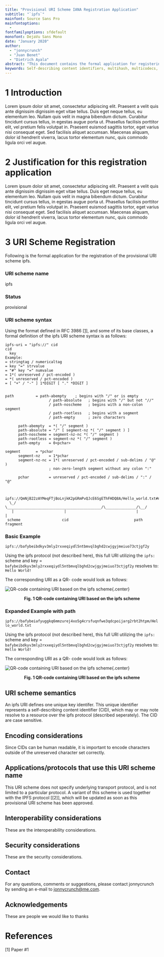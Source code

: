 ```yaml
---
title: "Provisional URI Scheme IANA Registration Application"
subtitle: "`ipfs`"
mainfont: Source Sans Pro 
mainfontoptions:
  - 
fontfamilyoptions: sfdefault
monofont: DejaVu Sans Mono
date: "January 2020"
author:
  - "jonnycrunch"
  - "Juan Benet"
  - "Dietrich Ayala" 
abstract: "This document contains the formal application for registering a provisioninal Uniform Resource Identifier (URI) Scheme named ipfs, a URI scheme to be used to identify, not locate, resources on the internet using self-describing content identifiers."
keywords: Self-describing content identifiers, multihash, multicodecs, multibase   
---
```


# 1 Introduction

Lorem ipsum dolor sit amet, consectetur adipiscing elit. Praesent a velit quis ante dignissim  dignissim eget vitae tellus. Duis eget neque tellus, eu elementum leo. Nullam quis velit in  magna bibendum dictum. Curabitur tincidunt cursus tellus, in egestas augue porta ut. Phasellus facilisis porttitor elit, vel pretium felis volutpat in. Praesent euismod sagittis tortor, eget varius nisi consequat eget. Sed facilisis aliquet accumsan. Maecenas aliquam, dolor id   hendrerit viverra, lacus tortor elementum nunc, quis commodo ligula orci vel augue. 

# 2 Justification for this registration application

Lorem ipsum dolor sit amet, consectetur adipiscing elit. Praesent a velit quis ante dignissim  dignissim eget vitae tellus. Duis eget neque tellus, eu elementum leo. Nullam quis velit in  magna bibendum dictum. Curabitur tincidunt cursus tellus, in egestas augue porta ut. Phasellus facilisis porttitor elit, vel pretium felis volutpat in. Praesent euismod sagittis tortor, eget varius nisi consequat eget. Sed facilisis aliquet accumsan. Maecenas aliquam, dolor id   hendrerit viverra, lacus tortor elementum nunc, quis commodo ligula orci vel augue. 

# 3 URI Scheme Registration

Following is the formal application for the registration of the provisional URI scheme ipfs.

### URI scheme name
ipfs

### Status
provisional

### URI scheme syntax
Using the format defined in RFC 3986 [[1]](@pizza2000identification), and some of its base classes, a formal definition of the ipfs URI scheme syntax is as follows:


<!-- This is just a strawman template for the ABNF rules.  Some don't apply!  -->

~~~~~~~
ipfs-uri = "ipfs://" cid 
cid
  key
Example:
= stringtag / numericaltag
= key "=" strvalue
= "#" key "=" numvalue
= 1*( unreserved / pct-encoded )
= *( unreserved / pct-encoded )
= [ "+" / "-" ] 1*DIGIT [ "." *DIGIT ]


path          = path-abempty    ; begins with "/" or is empty
                    / path-absolute   ; begins with "/" but not "//"
                    / path-noscheme   ; begins with a non-colon segment
                    / path-rootless   ; begins with a segment
                    / path-empty      ; zero characters

      path-abempty  = *( "/" segment )
      path-absolute = "/" [ segment-nz *( "/" segment ) ]
      path-noscheme = segment-nz-nc *( "/" segment )
      path-rootless = segment-nz *( "/" segment )
      path-empty    = 0<pchar>

segment       = *pchar
      segment-nz    = 1*pchar
      segment-nz-nc = 1*( unreserved / pct-encoded / sub-delims / "@" )
                    ; non-zero-length segment without any colon ":"

      pchar         = unreserved / pct-encoded / sub-delims / ":" / "@"


~~~~~~~

<!-- While the HTTP protocol uses the concept of a fragment identifer (i.e. `#` to allow browsers to jump to that anchor identifier `#id` field) I'm not sure that this applies in IPFS world, yet I left it here for discussion.  Juan had been using this for encryption/decyrption key information as technically speaking the fragment does not get sent to the browser.  Technically, this is an overloaded use of the fragement identifer, but I for one like it --> 

```
 ipfs://QmNjB22zAYMeqFTjBoLnjkK2pGRmPvQJcE6SgEThFHDQ8A/Hello_world.txt#nose
  \_/    \___________________________________________/\______________/\__/
   |                       |                                |            |
 scheme                   cid                              path       fragment

```

### Basic Example 
`ipfs://bafybeibdkyv3mly2rxxeqiydl5ntbmvqlbghd2cwjgyjmeiuo73ctjgf2y`


Using the ipfs protocol (not described here), this full URI utilizing the `ipfs:` scheme  and key = `bafybeibdkyv3mly2rxxeqiydl5ntbmvqlbghd2cwjgyjmeiuo73ctjgf2y` resolves to:
`Hello World!` 

The corresponding URI as a QR- code would look as follows:

![QR-code containing URI based on the ipfs scheme](img/ipfs_uri_without_path.png){.center}

<p align=center><b>Fig. 1 QR-code containing URI based on the ipfs scheme</b></p>


### Expanded Example with path 
`ipfs://bafybeiafyuggkq6mmzurej4xo5g4crsfuqnfwe3qdcpoijarg2rbt2htpm/Hello_world.txt`

Using the ipfs protocol (not described here), this full URI utilizing the `ipfs:` scheme  and key = `bafybeibdkyv3mly2rxxeqiydl5ntbmvqlbghd2cwjgyjmeiuo73ctjgf2y` resolves to:
`Hello World!` 

The corresponding URI as a QR- code would look as follows:

![QR-code containing URI based on the ipfs scheme](img/ipfs_uri_with_path.png){.center}

<p align=center><b>Fig. 1 QR-code containing URI based on the ipfs scheme</b></p>


## URI scheme semantics
An ipfs URI defines one unique key identifer. This unique identifier represents a self-describing content identifier (CID), which may or may note resolve to a resource over the ipfs protocol (described seperately). The CID are case sensitive.  

## Encoding considerations
Since CIDs can be human readable, it is important to encode characters outside of the unreserved character set correctly. 

<!-- The HTTP protocol does not place any a priori limit on the length of a URI. Servers MUST be able to handle the URI of any resource they serve, and SHOULD be able to handle URIs of unbounded length if they provide GET-based forms that could generate such URIs. A server SHOULD return 414 (Request-URI Too Long) status if a URI is longer than the server can handle (see section 10.4.15). -->

## Applications/protocols that use this URI scheme name
This URI scheme does not specify underlying transport protocol, and is not limited to a particular protocol. A variant of this scheme is used together with the IPFS protocol [[2]], which will be updated as soon as this provisional URI scheme has been approved.

## Interoperability considerations
These are the interoperability considerations. 


## Security considerations
These are the security considerations.  

## Contact
For any questions, comments or suggestions, please contact jonnycrunch by sending an e-mail to [jonnycrunch@me.com](mailto:jonnycrunch@me.com)</a>. 


## Acknowledgements
These are people we would like to thanks 

# References

[1] Paper #1

